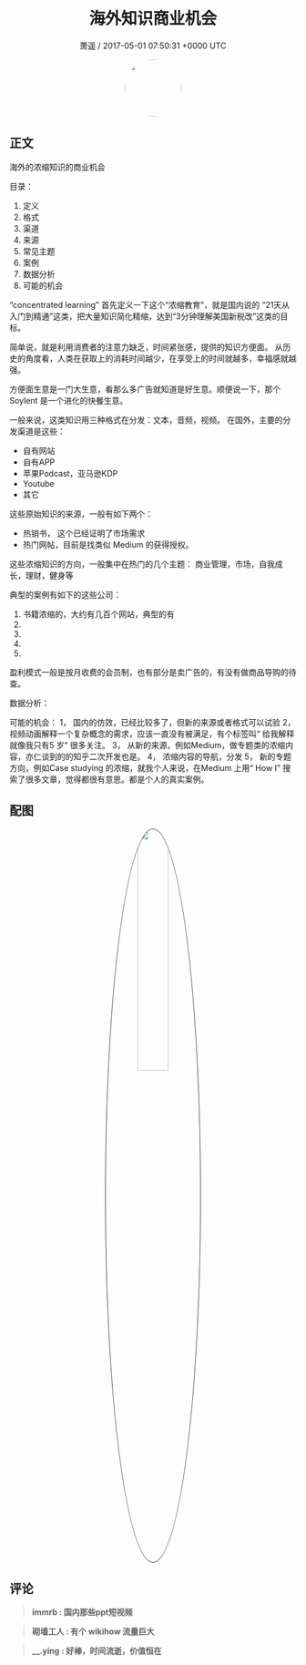 <h1 align="center">海外知识商业机会</h1>
<p align="center">
    <a>萧遥 / 2017-05-01 07:50:31 &#43;0000 UTC</a>
</p>

<div align="center">
    <img src="https://images.zsxq.com/FsurLbkQq-G5zJLVU_S_SdwHVTGO?e=1590940799&amp;token=kIxbL07-8jAj8w1n4s9zv64FuZZNEATmlU_Vm6zD:GJqgfNiwftE-_9zwPTPFtbImT2s=" width="100" height="100" style="border:1px solid;border-radius:50%; color:#ffffff"/>
</div>

## 正文

<div>
海外的浓缩知识的商业机会 

目录：
1. 定义
2. 格式
3. 渠道
4. 来源
5. 常见主题
6. 案例
7. 数据分析
8. 可能的机会

“concentrated learning”
首先定义一下这个“浓缩教育”，就是国内说的 “21天从入门到精通”这类，把大量知识简化精缩，达到“3分钟理解美国新税改”这类的目标。

简单说，就是利用消费者的注意力缺乏，时间紧张感，提供的知识方便面。
从历史的角度看，人类在获取上的消耗时间越少，在享受上的时间就越多，幸福感就越强。

方便面生意是一门大生意，看那么多广告就知道是好生意。顺便说一下，那个Soylent 是一个进化的快餐生意。

一般来说，这类知识用三种格式在分发：文本，音频，视频。
在国外，主要的分发渠道是这些：
* 自有网站
* 自有APP
* 苹果Podcast，亚马逊KDP
* Youtube
* 其它

这些原始知识的来源，一般有如下两个：
*  热销书， 这个已经证明了市场需求
*  热门网帖，目前是找类似 Medium 的获得授权。

这些浓缩知识的方向，一般集中在热门的几个主题：
商业管理，市场，自我成长，理财，健身等

典型的案例有如下的这些公司：
1. 书籍浓缩的，大约有几百个网站，典型的有 
2.    
3. 
4. 
5. 
 盈利模式一般是按月收费的会员制，也有部分是卖广告的，有没有做商品导购的待查。

数据分析：


可能的机会：
1， 国内的仿效，已经比较多了，但新的来源或者格式可以试验
2， 视频动画解释一个复杂概念的需求，应该一直没有被满足，有个标签叫“ 给我解释就像我只有5 岁” 很多关注。
3， 从新的来源，例如Medium，做专题类的浓缩内容，亦仁谈到的的知乎二次开发也是。
4， 浓缩内容的导航，分发
5， 新的专题方向，例如Case studying 的浓缩，就我个人来说，在Medium 上用“ How I” 搜索了很多文章，觉得都很有意思。都是个人的真实案例。
</div>

## 配图
<div class="image" align="center">

<img src="https://images.zsxq.com/Fu0JBuHB75ZYbIAw4YaVuccVm5Bo?imageMogr2/auto-orient/thumbnail/800x/format/jpg/blur/1x0/quality/75&amp;e=1590940799&amp;token=kIxbL07-8jAj8w1n4s9zv64FuZZNEATmlU_Vm6zD:KAG7ufPsvrModgOmyhQnA9rA5VE=" width="33%" height="33%" style="border:1px solid;border-radius:50%; color:#3c3f41"/>

</div>

## 评论

<div align="left">
<div>

<blockquote >
<span> <strong>immrb : 国内那些ppt短视频 </strong></span>
</blockquote>

<blockquote >
<span> <strong>砌墙工人 : 有个 wikihow 流量巨大 </strong></span>
</blockquote>

<blockquote >
<span> <strong>__.ying : 好棒，时间流逝，价值恒在 </strong></span>
</blockquote>

</div>
</div>